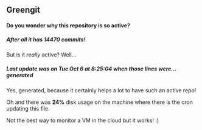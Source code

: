 ## Greengit

#### Do you wonder why this repository is so active?

##### After all it has 14470 commits!

But is it *really* active? Well...

##### Last update was on Tue Oct 6 at 8:25:04 when those lines were... generated

Yes, generated, because it certainly helps a lot to have such an active repo!

Oh and there was **24%** disk usage on the machine
where there is the cron updating this file.

Not the best way to monitor a VM in the cloud but it works! :)
